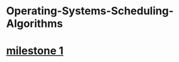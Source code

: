 # Operating-Systems-Scheduling-Algorithms

# <a href = "https://github.com/SalmaSalem81/Operating-Systems-Scheduling-Algorithms/tree/main/milestone1">milestone 1 </a>
